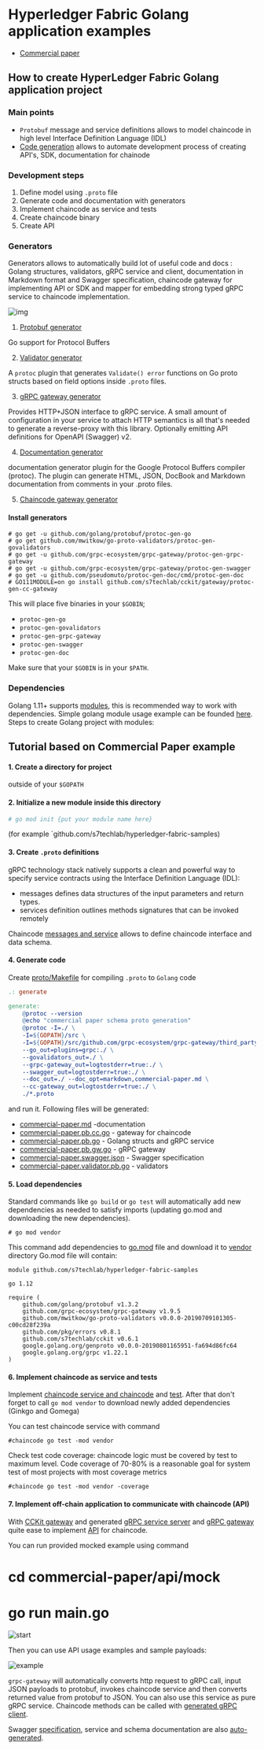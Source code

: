 # Hyperledger Fabric Golang application examples


* [Commercial paper](commercial-paper)


## How to create HyperLedger Fabric Golang application project

### Main points

* `Protobuf` message and service definitions allows to model chaincode in high level Interface Definition Language (IDL)
* [Code generation](https://blog.golang.org/generate) allows to automate development process 
   of creating API's, SDK, documentation for chainode


### Development steps

1. Define model using `.proto` file
2. Generate code and documentation with generators
3. Implement chaincode as service and tests 
4. Create chaincode binary
5. Create API

### Generators

Generators allows to automatically build lot of useful code and docs : Golang structures, 
validators, gRPC service and client, documentation in Markdown format and Swagger specification,
chaincode gateway for implementing API or SDK and mapper for embedding strong typed gRPC service
to chaincode implementation.

![img](commercial-paper/docs/img/cc-code-gen.png)

1. [Protobuf generator](https://github.com/golang/protobuf)

Go support for Protocol Buffers

2. [Validator generator](https://github.com/mwitkow/go-proto-validators)

A `protoc` plugin that generates `Validate() error` functions on Go proto structs based on field options inside
 `.proto` files.

3. [gRPC gateway generator](https://github.com/grpc-ecosystem/grpc-gateway)

Provides HTTP+JSON interface to gRPC service. A small amount of configuration in your service to attach HTTP semantics 
is all that's needed to generate a reverse-proxy with this library. Optionally emitting API definitions for
OpenAPI (Swagger) v2.

4. [Documentation generator](https://github.com/pseudomuto/protoc-gen-doc)

documentation generator plugin for the Google Protocol Buffers compiler (protoc). 
The plugin can generate HTML, JSON, DocBook and Markdown documentation from comments in your .proto files.

5. [Chaincode gateway generator]()

#### Install generators

```shell
# go get -u github.com/golang/protobuf/protoc-gen-go
# go get github.com/mwitkow/go-proto-validators/protoc-gen-govalidators
# go get -u github.com/grpc-ecosystem/grpc-gateway/protoc-gen-grpc-gateway
# go get -u github.com/grpc-ecosystem/grpc-gateway/protoc-gen-swagger
# go get -u github.com/pseudomuto/protoc-gen-doc/cmd/protoc-gen-doc
# GO111MODULE=on go install github.com/s7techlab/cckit/gateway/protoc-gen-cc-gateway
```

This will place five binaries in your `$GOBIN`;

* `protoc-gen-go`
* `protoc-gen-govalidators`
* `protoc-gen-grpc-gateway`
* `protoc-gen-swagger`
* `protoc-gen-doc`

Make sure that your `$GOBIN` is in your `$PATH`.

### Dependencies

Golang 1.11+ supports [modules](https://blog.golang.org/using-go-modules), this is recommended
way to work with dependencies. Simple golang module usage example can be founded 
[here](https://github.com/golang/go/wiki/Modules#quick-start). Steps to create Golang project with modules:


## Tutorial based on Commercial Paper example

#### 1. Create a directory for project 

outside of your `$GOPATH`

#### 2. Initialize a new module inside this directory
 
```bash
# go mod init {put your module name here}  
```

(for example `github.com/s7techlab/hyperledger-fabric-samples)

#### 3. Create `.proto` definitions 
 
gRPC technology stack natively supports a clean and powerful way to specify service contracts using the Interface
Definition Language (IDL):
* messages defines data structures of the input parameters and return types.
* services definition outlines methods signatures that can be invoked remotely

Chaincode [messages and service](commercial-paper/proto/commercial-paper.proto) allows to define chaincode interface and
data schema.


#### 4. Generate code 

Create [proto/Makefile](commercial-paper/proto/Makefile) for compiling `.proto` to `Golang` code

```Makefile
.: generate

generate:
	@protoc --version
	@echo "commercial paper schema proto generation"
	@protoc -I=./ \
	-I=${GOPATH}/src \
	-I=${GOPATH}/src/github.com/grpc-ecosystem/grpc-gateway/third_party/googleapis \
	--go_out=plugins=grpc:./ \
	--govalidators_out=./ \
	--grpc-gateway_out=logtostderr=true:./ \
	--swagger_out=logtostderr=true:./ \
	--doc_out=./ --doc_opt=markdown,commercial-paper.md \
	--cc-gateway_out=logtostderr=true:./ \
	./*.proto
```

and run it. Following files will be generated:

* [commercial-paper.md](commercial-paper/proto/commercial-paper.md) -documentation
* [commercial-paper.pb.cc.go](commercial-paper/proto/commercial-paper.pb.cc.go) - gateway for chaincode
* [commercial-paper.pb.go](commercial-paper/proto/commercial-paper.pb.go) - Golang structs and gRPC service
* [commercial-paper.pb.gw.go](commercial-paper/proto/commercial-paper.pb.gw.go) - gRPC gateway
* [commercial-paper.swagger.json](commercial-paper/proto/commercial-paper.swagger.json) - Swagger specification
* [commercial-paper.validator.pb.go](commercial-paper/proto/commercial-paper.validator.pb.go) - validators

#### 5. Load dependencies

Standard commands like `go build` or `go test` will automatically add new dependencies as needed to 
satisfy imports (updating go.mod and downloading the new dependencies).

`# go mod vendor`

This command add dependencies to [go.mod](go.mod) file and download it to [vendor](vendor) directory
Go.mod file will contain:

```
module github.com/s7techlab/hyperledger-fabric-samples

go 1.12

require (
	github.com/golang/protobuf v1.3.2
	github.com/grpc-ecosystem/grpc-gateway v1.9.5
	github.com/mwitkow/go-proto-validators v0.0.0-20190709101305-c00cd28f239a
	github.com/pkg/errors v0.8.1
	github.com/s7techlab/cckit v0.6.1
	google.golang.org/genproto v0.0.0-20190801165951-fa694d86fc64
	google.golang.org/grpc v1.22.1
)
```

#### 6. Implement chaincode as service and tests

Implement [chaincode service and chaincode](commercial-paper/chaincode/chaincode.go) and 
[test](commercial-paper/chaincode/chaincode_test.go). After that don't forget to call `go mod vendor`
to download newly added dependencies  (Ginkgo and Gomega)

You can test chaincode service with command

`#chaincode go test -mod vendor`

Check test code coverage: chaincode logic must be covered by test to maximum level. Code coverage of 70-80% is a 
reasonable goal for system test of most projects with most coverage metrics

`#chaincode go test -mod vendor -coverage`


#### 7. Implement off-chain application to communicate with chaincode (API)

With [CCKit gateway](https://github.com/s7techlab/cckit/tree/master/gateway) and generated 
[gRPC service server](commercial-paper/proto/commercial-paper.pb.go) and [gRPC gateway](commercial-paper/proto/commercial-paper.pb.gw.go)
quite ease to implement [API](commercial-paper/api) for chaincode.

You can run provided mocked example using command
# cd  commercial-paper/api/mock
# go run main.go

![start](commercial-paper/docs/img/gateway-mocked-start.png)

Then you can use API usage examples and sample payloads:

![example](commercial-paper/docs/img/gateway-mocked-usage.png)

`grpc-gateway` will automatically converts http request to gRPC call, input JSON payloads to protobuf, invokes chaincode 
service and then converts returned value from protobuf to JSON. You can also use this service as pure gRPC service. 
Chaincode methods can be called with [generated gRPC client](commercial-paper/proto/commercial-paper.pb.go). 

Swagger [specification](commercial-paper/proto/commercial-paper.swagger.json), service and schema documentation are also 
[auto-generated](commercial-paper/proto/commercial-paper.md).





